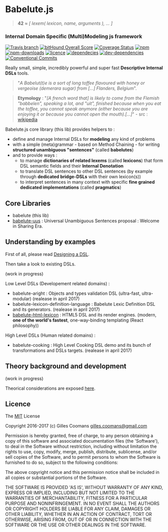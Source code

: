 # Babelute.js

> __42__ &asymp; _[ lexem( lexicon, name, arguments ), ... ]_

### Internal Domain Specific (Multi)Modeling js framework

[![Travis branch](https://img.shields.io/travis/nomocas/babelute/master.svg)](https://travis-ci.org/nomocas/babelute)
[![bitHound Overall Score](https://www.bithound.io/github/nomocas/babelute/badges/score.svg)](https://www.bithound.io/github/nomocas/babelute)
[![Coverage Status](https://coveralls.io/repos/github/nomocas/babelute/badge.svg?branch=master)](https://coveralls.io/github/nomocas/babelute?branch=master)
[![npm](https://img.shields.io/npm/v/babelute.svg)](https://www.npmjs.com/package/babelute)
[![npm-downloads](https://img.shields.io/npm/dm/babelute.svg)](https://npm-stat.com/charts.html?package=babelute)
[![licence](https://img.shields.io/npm/l/babelute.svg)](https://spdx.org/licenses/MIT)
[![dependecies](https://david-dm.org/nomocas/babelute.svg)](https://david-dm.org/)
[![dev-dependencies](https://img.shields.io/david/dev/nomocas/babelute.svg)](https://david-dm.org/)
[![Conventional Commits](https://img.shields.io/badge/Conventional%20Commits-1.0.0-yellow.svg)](https://conventionalcommits.org)

Really small, simple, incredibly powerful and super fast __Descriptive Internal DSLs__ tools.


> "_A Babelut(t)e is a sort of long toffee flavoured with honey or vergeoise (demerara sugar) from [...] Flanders, Belgium_".

> __Etymology__ : "_[A french word that] is likely to come from the Flemish "babbelen", speaking a lot, and "uit", finished because when you eat the toffee, you cannot speak anymore (either because you are enjoying it or because you cannot open the mouth).[...]_" - src : [wikipedia](https://en.wikipedia.org/wiki/Babelutte)

Babelute.js core library (this lib) provides helpers to :
- define and manage Internal DSLs for __modeling__ any kind of problems
- with a simple (meta)grammar - based on Method Chaining - for writing __structured unambiguous "sentences"__ (called __babelutes__)
- and to provide ways :
	- to manage __dictionaries of related lexems__ (called __lexicons__) that form DSL semantic fields and their __Internal Denotation__
	- to translate DSL sentences to other DSL sentences (by example through __dedicated bridge-DSLs__ with their own lexicon(s))
	- to interpret sentences in many context with specific __fine grained dedicated implementations__ (called __pragmatics__)


## Core Libraries

- babelute (this lib)
- [babelute-uus](https://github.com/nomocas/babelute-uus) : Universal Unambiguous Sentences proposal : Welcome in Sharing Era.

## Understanding by examples

First of all, please read [Designing a DSL](https://github.com/nomocas/babelute/blob/master/manual/designing-dsl.md).

Then take a look to existing DSLs.

(work in progress)

Low Level DSLs (Developement related domains) :
- babelute-aright : Objects and types validation DSL (ultra-fast, ultra-modular) (realease in april 2017)
- babelute-lexicon-definition-language : Babelute Lexic Definition DSL and its generators. (realease in april 2017)
- [babelute-html-lexicon](https://github.com/nomocas/babelute-html-lexicon) : HTML5 DSL and its render engines. (modern, __one of the world's fastest__, one-way-binding templating (React philosophy))

High Level DSLs (Human related domains) :
- babelute-cooking : High Level Cooking DSL demo and its bunch of transformations and DSLs targets. (realease in april 2017)

## Theory background and development

(work in progress)

Theorical considerations are exposed [here](https://github.com/nomocas/babelute/blob/master/manual/theory.md).


## Licence

The [MIT](http://opensource.org/licenses/MIT) License

Copyright 2016-2017 (c) Gilles Coomans <gilles.coomans@gmail.com>

Permission is hereby granted, free of charge, to any person obtaining a copy of this software and associated documentation files (the 'Software'), to deal in the Software without restriction, including without limitation the rights to use, copy, modify, merge, publish, distribute, sublicense, and/or sell copies of the Software, and to permit persons to whom the Software is furnished to do so, subject to the following conditions:

The above copyright notice and this permission notice shall be included in all copies or substantial portions of the Software.

THE SOFTWARE IS PROVIDED 'AS IS', WITHOUT WARRANTY OF ANY KIND, EXPRESS OR IMPLIED, INCLUDING BUT NOT LIMITED TO THE WARRANTIES OF MERCHANTABILITY, FITNESS FOR A PARTICULAR PURPOSE AND NONINFRINGEMENT. IN NO EVENT SHALL THE AUTHORS OR COPYRIGHT HOLDERS BE LIABLE FOR ANY CLAIM, DAMAGES OR OTHER LIABILITY, WHETHER IN AN ACTION OF CONTRACT, TORT OR OTHERWISE, ARISING FROM, OUT OF OR IN CONNECTION WITH THE SOFTWARE OR THE USE OR OTHER DEALINGS IN THE SOFTWARE.
